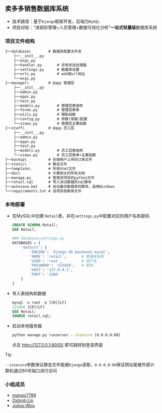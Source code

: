 ## 卖多多销售数据库系统

- 技术路径：基于`Django`框架开发，后端为`MySQL`
- 项目对标：“进销存管理+人员管理+数据可视化分析”**一站式轻量级**数据库系统

### 项目文件结构

```txt
├──database\        # 数据库配置文件夹
    ├──__init__.py       
    ├──asgi.py   
    ├──handler.py       # 异常状态处理器 
    ├──settings.py      # 数据库设置
    ├──urls.py          # web端url地址
    └──wsgi.py   
├──manager\         # @app 管理层   
    ├──__init__.py
    ├──admin.py       
    ├──apps.py         
    ├──test.py   
    ├──models.py        # 管理层表结构
    ├──forms.py         # 管理层表单
    ├──utils.py         # 辅助函数
    ├──config.py        # 参数(常数)配置   
    └──views.py         # 管理层主要函数
├──staff\           # @app 员工层
    ├──__init__.py  
    ├──admin.py       
    ├──apps.py         
    ├──test.py   
    ├──models.py        # 员工层表结构
    └──views.py         # 员工层表单+主要函数
├──backup\          # 存储用户上传的订单文件
├──static\          # 静态文件   
├──template\        # 所有html文件
├──doc\             # 大赛相关的所有文档
├──manage.py        # 管理该项目的python文件
├──retail.sql       # 导入测试数据的sql脚本
├──autosave.bat     # 自动备份数据库的脚本，适用Windows
└──requirements.txt # 该项目依赖库文件
```

### 本地部署

- 在MySQL中创建 `Retail`表，并在`settings.py`中配置对应的用户名和密码
  ```sql
  CREATE SCHEMA Retail;
  USE Retail;
  ```
  ```python
  ### database/settings.py
  DATABASES = {
      'default': {
          'ENGINE': 'django.db.backends.mysql',
          'NAME': 'retail',       # 数据库名称
          'USER': 'root',         # 用户名
          'PASSWORD': '123456',   # 密码
          'HOST': '127.0.0.1',
          'PORT': '3306'
      }
  }
  ```  
- 导入表结构和数据
  ```sql
  mysql -u root -p [CR][LF]
  123456 [CR][LF]
  USE Retail;
  SOURCE retail.sql;
  ```
- 启动本地服务器
  ```cmd
  python manage.py runserver --insecure [0.0.0.0:80]
  ```
  点击 http://127.0.0.1:8000/ 即可跳转到登录界面

> [!TIP]
> `--insecure`参数保证静态文件能被`Django`读取，`0.0.0.0:80`保证网址能被外部计算机通过80号端口进行访问

### 小组成员

- [mango7789](https://github.com/mango7789)
- [Oxlord-Lin](https://github.com/Oxlord-Lin)
- [Julius-Woo](https://github.com/Julius-Woo)
